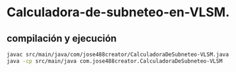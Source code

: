 # Calculadora-de-subneteo-en-VLSM.

## compilación y ejecución 
```bash
javac src/main/java/com/jose488creator/CalculadoraDeSubneteo-VLSM.java
java -cp src/main/java com.jose488creator.CalculadoraDeSubneteo-VLSM
